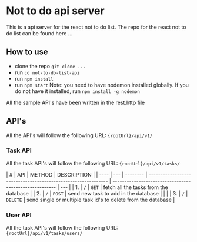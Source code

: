 # Not to do api server

This is a api server for the react not to do list.
The repo for the react not to do list can be found here ...

## How to use

- clone the repo `git clone ...`
- run `cd not-to-do-list-api`
- run `npm install`
- run `npm start`
  Note: you need to have nodemon installed globally. If you do not have it installed,
  run `npm install -g nodemon`

All the sample API's have been written in the rest.http file

## API's

All the API's will follow the following URL: `{rootUrl}/api/v1/`

### Task API

All the task API's will follow the following URL: `{rootUrl}/api/v1/tasks/`

| #    | API | METHOD   | DESCRIPTION                                                   |
| ---- | --- | -------- | ------------------------------------------------------------- | ------------------------------------------------------ | --- |
| 1.   | `/` | `GET`    | fetch all the tasks from the database                         |
| 2.   | `/` | `POST`   | send new task to add in the database                          |
| <!-- | 3.  | `/`      | `PATCH`                                                       | update task, ie switch the task item to not to do list | --> |
| 3.   | `/` | `DELETE` | send single or multiple task id's to delete from the database |

### User API

All the task API's will follow the following URL: `{rootUrl}/api/v1/tasks/users/`
